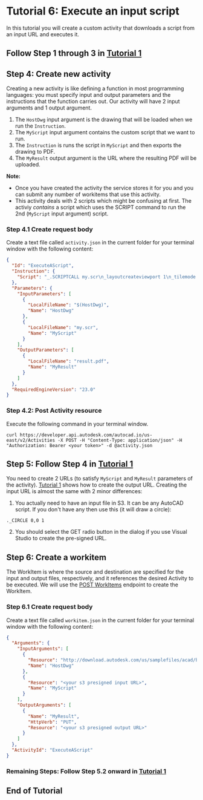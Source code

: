 # Tutorial 6: Execute an input script
In this tutorial you will create a custom activity that downloads a script from an input URL and executes it.
## Follow Step 1 through 3 in [Tutorial 1](../tutorial1/readme.md)
## Step 4: Create new activity
Creating a new activity is like defining a function in most progrramming languages: you must specify input and output parameters and the instructions that the function carries out. Our activity will have 2 input arguments and 1 output argument. 
1. The `HostDwg` input argument is the drawing that will be loaded when we run the `Instruction`. 
2. The `MyScript` input argument contains the custom script that we want to run. 
3. The `Instruction` is runs the script in `MyScript` and then exports the drawing to PDF.
4. The `MyResult` output argument is the URL where the resulting PDF will be uploaded.

**Note:** 
+ Once you have created the activity the service stores it for you and you can submit any number of workitems that use this activity.
+ This activity deals with 2 scripts which might be confusing at first. The activiy *contains* a script which uses the SCRIPT command to run the 2nd (`MyScript` input argument) script.

### Step 4.1 Create request body
Create a text file called `activity.json` in the current folder for your terminal window with the following content:
```json
{
  "Id": "ExecuteAScript",
  "Instruction": {
    "Script": "_.SCRIPTCALL my.scr\n_layoutcreateviewport 1\n_tilemode 0\n-export _pdf _all result.pdf\n"
  },
  "Parameters": {
    "InputParameters": [
      {
        "LocalFileName": "$(HostDwg)",
        "Name": "HostDwg"
      },
      {
        "LocalFileName": "my.scr",
        "Name": "MyScript"
      }
    ],
    "OutputParameters": [
      {
        "LocalFileName": "result.pdf",
        "Name": "MyResult"
      }
    ]
  },
  "RequiredEngineVersion": "23.0"
}
```
### Step 4.2: Post Activity resource
Execute the following command in your terminal window. 
```
curl https://developer.api.autodesk.com/autocad.io/us-east/v2/Activities -X POST -H "Content-Type: application/json" -H "Authorization: Bearer <your token>" -d @activity.json
```
## Step 5: Follow Step 4 in [Tutorial 1](../tutorial1/readme.md)
You need to create 2 URLs (to satisfy `MyScript` and `MyResult` parameters of the activity). [Tutorial 1](../tutorial1/readme.md) shows how to create the output URL. Creating the input URL is almost the same with 2 minor differences:
1. You actually need to have an input file in S3. It can be any AutoCAD script. If you don't have any then use this (it will draw a circle):
```
._CIRCLE 0,0 1

```
2. You should select the GET radio button in the dialog if you use Visual Studio to create the pre-signed URL.

## Step 6: Create a workitem
The WorkItem is where the source and destination are specified for the input and output files, respectively, and it references the desired Activity to be executed.
We will use the [POST WorkItems](https://developer.autodesk.com/en/docs/design-automation/v2/reference/http/WorkItems-POST) endpoint to create the WorkItem. 

### Step 6.1 Create request body
Create a text file called `workitem.json` in the current folder for your terminal window with the following content:
```json
{
  "Arguments": {
    "InputArguments": [
      {
        "Resource": "http://download.autodesk.com/us/samplefiles/acad/blocks_and_tables_-_imperial.dwg",
        "Name": "HostDwg"
      },
      {
        "Resource": "<your s3 presigned input URL>",
        "Name": "MyScript"
      }
    ],
    "OutputArguments": [
      {
        "Name": "MyResult",
        "HttpVerb": "PUT",
        "Resource": "<your s3 presigned output URL>"
      }
    ]
  },
  "ActivityId": "ExecuteAScript"
}
```
### Remaining Steps: Follow Step 5.2 onward in [Tutorial 1](../tutorial1/readme.md)
End of Tutorial
---

